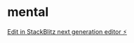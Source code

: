# mental

[Edit in StackBlitz next generation editor ⚡️](https://stackblitz.com/~/github.com/Tejanagendra/mental)